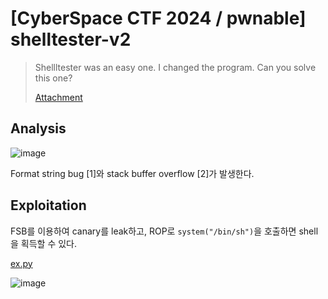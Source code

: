 # [CyberSpace CTF 2024 / pwnable] shelltester-v2

> Shellltester was an easy one. I changed the program. Can you solve this one?
>
> [Attachment](./attachment)

## Analysis

![image](https://github.com/user-attachments/assets/f6986c10-b483-4287-99bb-b9e2b3a9bbd1)

Format string bug \[1\]와 stack buffer overflow \[2\]가 발생한다.

## Exploitation

FSB를 이용하여 canary를 leak하고, ROP로 `system("/bin/sh")`을 호출하면 shell을 획득할 수 있다.

[ex.py](./ex.py)

![image](https://github.com/user-attachments/assets/1441153e-a48f-4332-ad0d-1e6754cbca9f)
